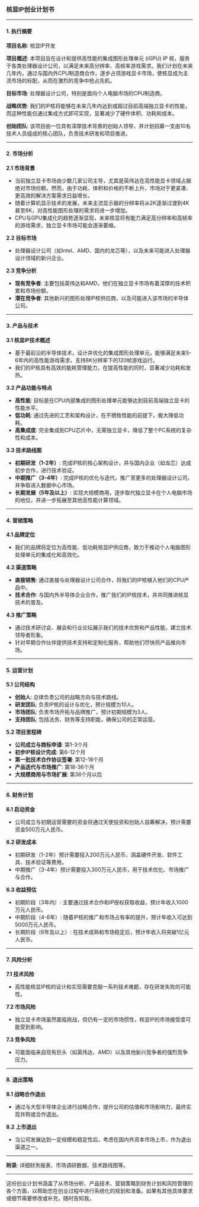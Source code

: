 ### 核显IP创业计划书

---

#### **1. 执行摘要**

**项目名称**: 核显IP开发

**项目概述**: 本项目旨在设计和提供高性能的集成图形处理单元 (iGPU) IP 核，服务于各类处理器设计公司，以满足未来高分辨率、高帧率游戏需求。我们计划在未来几年内，通过与国内外CPU制造商合作，逐步占领游戏显卡市场，使核显成为主流市场的标配，从而在激烈的竞争中抢占先机。

**目标市场**: 处理器设计公司，特别是面向个人电脑市场的CPU制造商。

**战略优势**: 我们的IP核将能够在未来几年内达到或超过目前高端独立显卡的性能，而这种性能仅通过集成方式即可实现，显著减少了硬件体积、功耗和成本。

**创始团队**: 该项目由一位具有深厚技术背景的创始人领导，并计划招募一支由10名技术人员组成的核心团队，负责技术研发和项目推进。

---

#### **2. 市场分析**

**2.1 市场背景**
- 当前独立显卡市场由少数几家公司主导，尤其是英伟达在高性能显卡领域占据绝对市场份额。然而，由于功耗、体积和价格的不断上升，市场对于更紧凑、更高效的解决方案需求日益增长。
- 随着计算机显示技术的发展，未来主流显示器的分辨率将从2K逐渐过渡到4K甚至8K，对高性能图形处理的需求将进一步增加。
- CPU与GPU集成化的趋势逐渐显现，未来核显将有能力满足高分辨率和高帧率的游戏需求，独立显卡市场可能会逐渐萎缩。

**2.2 目标市场**
- 处理器设计公司（如Intel、AMD、国内的龙芯等），以及未来可能进入处理器设计领域的新兴企业。

**2.3 竞争分析**
- **现有竞争者**: 主要包括英伟达和AMD，他们在独立显卡市场有着深厚的技术积累和市场份额。
- **潜在竞争者**: 其他新兴的图形处理IP核供应商，以及可能进入该市场的半导体公司。

---

#### **3. 产品与技术**

**3.1 核显IP技术概述**
- 基于最前沿的半导体技术，设计并优化的集成图形处理单元，能够满足未来5-6年内的高性能游戏需求，支持8K分辨率下的120帧游戏运行。
- 我们的IP核具有高效的能耗管理能力，在提高性能的同时，显著减少功耗和发热。

**3.2 产品功能与特点**
- **高性能**: 目标是在CPU内部集成的图形处理单元能够达到目前高端独立显卡的性能水平。
- **低功耗**: 通过先进的工艺和架构设计，在不牺牲性能的前提下，极大降低功耗。
- **高集成度**: 完全集成到CPU芯片中，无需独立显卡，降低了整个PC系统的复杂性和成本。

**3.3 技术路线图**
- **初期研发（1-2年）**: 完成IP核的核心架构设计，并与国内企业（如龙芯）达成初步合作，进行技术验证。
- **中期推广（3-4年）**: 完成IP核的优化与迭代，推广至更多的处理器设计公司，并争取进入数据中心市场。
- **长期发展（5年及以上）**: 实现大规模商用，逐步取代独立显卡在个人电脑市场的地位，并进一步拓展至其他高性能计算领域。

---

#### **4. 营销策略**

**4.1 品牌定位**
- 我们的品牌将定位为高性能、低功耗核显IP供应商，致力于推动个人电脑图形处理单元的集成化和高效化。

**4.2 渠道策略**
- **直接销售**: 通过直接与处理器设计公司合作，将我们的IP核植入他们的CPU产品中。
- **技术合作**: 与国内外半导体企业合作，推广我们的IP核技术，并共同推进核显技术的普及。

**4.3 推广策略**
- 通过技术研讨会、展会和行业论坛展示我们的技术优势和产品性能，建立技术领导者形象。
- 针对早期合作伙伴提供技术支持和定制化服务，帮助他们尽快将产品推向市场。

---

#### **5. 运营计划**

**5.1 公司结构**
- **创始人**: 总体负责公司的战略方向与技术路线。
- **研发团队**: 负责IP核的设计与优化，预计规模为10人。
- **市场团队**: 负责市场开拓与品牌推广，预计初期规模为3人。
- **支持团队**: 包括法务、财务等支持职能，确保公司的正常运营。

**5.2 项目里程碑**
- **公司成立与商标申请**: 第1-3个月
- **初步IP核设计完成**: 第6-12个月
- **第一批技术合作协议签署**: 第12-18个月
- **产品迭代与市场推广**: 第18-36个月
- **大规模商用与市场扩展**: 第36个月以后

---

#### **6. 财务计划**

**6.1 启动资金**
- 公司成立与初期运营需要的资金将通过天使投资和创始人自筹解决，预计需要资金500万元人民币。

**6.2 研发成本**
- 初期研发（1-2年）预计需要投入200万元人民币，涵盖硬件开发、软件工具、技术验证等费用。
- 中期推广（3-4年）预计需要投入300万元人民币，用于技术优化、市场推广与合作。

**6.3 收益预估**
- 初期阶段（3年内）: 主要通过技术合作和IP授权获取收益，预计年收入1000万元人民币。
- 中期阶段（4-6年）: 随着IP核的推广和市场占有率的提升，预计年收入可达到5000万元人民币。
- 长期阶段（6年及以上）: 在技术成熟和市场稳定后，预计年收入将突破1亿元人民币。

---

#### **7. 风险分析**

**7.1 技术风险**
- 高性能核显IP核的设计和实现需要克服一系列技术难题，存在研发失败的可能性。

**7.2 市场风险**
- 独立显卡市场虽然面临挑战，但仍有一定的市场惯性，核显IP的市场接受度可能受到影响。

**7.3 竞争风险**
- 可能面临来自现有巨头（如英伟达、AMD）以及其他新兴竞争者的强烈竞争压力。

---

#### **8. 退出策略**

**8.1 战略合作退出**
- 通过与大型半导体企业进行战略合作，提升公司的估值和市场影响力，最终实现并购或合作退出。

**8.2 上市退出**
- 当公司发展达到一定规模和稳定性后，考虑在国内外资本市场上市，作为退出渠道之一。

---

**附录**: 详细财务报表、市场调研数据、技术路线图等。

---

这份创业计划书涵盖了从市场分析、产品技术、营销策略到财务计划和风险管理的各个方面，以帮助您在创业过程中进行系统化的规划和准备。如果有其他具体要求或细节需要修改或补充，随时告知我。